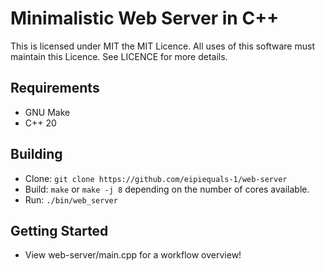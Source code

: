 # Minimalistic Web Server in C++

This is licensed under MIT the MIT Licence. All uses of this software must maintain this Licence. See LICENCE for more details.

## Requirements
- GNU Make
- C++ 20

## Building
- Clone: ```git clone https://github.com/eipiequals-1/web-server```
- Build: ```make``` or ```make -j 8``` depending on the number of cores available.
- Run: ```./bin/web_server```

## Getting Started
- View web-server/main.cpp for a workflow overview!
